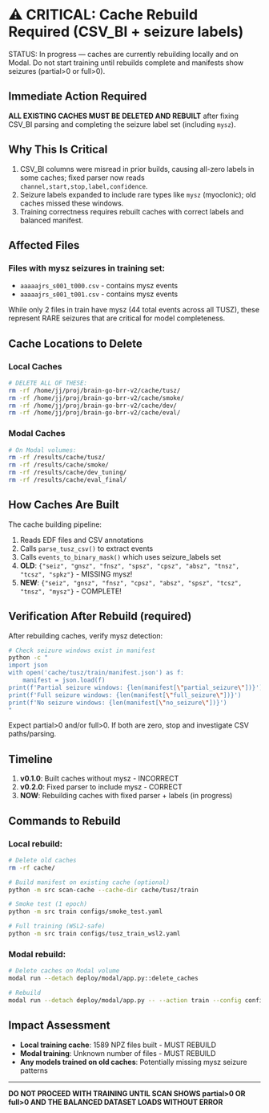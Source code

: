 # ⚠️ CRITICAL: Cache Rebuild Required (CSV_BI + seizure labels)

STATUS: In progress — caches are currently rebuilding locally and on Modal. Do not start training until rebuilds complete and manifests show seizures (partial>0 or full>0).

## Immediate Action Required

**ALL EXISTING CACHES MUST BE DELETED AND REBUILT** after fixing CSV_BI parsing and completing the seizure label set (including `mysz`).

## Why This Is Critical

1. CSV_BI columns were misread in prior builds, causing all-zero labels in some caches; fixed parser now reads `channel,start,stop,label,confidence`.
2. Seizure labels expanded to include rare types like `mysz` (myoclonic); old caches missed these windows.
3. Training correctness requires rebuilt caches with correct labels and balanced manifest.

## Affected Files

### Files with mysz seizures in training set:
- `aaaaajrs_s001_t000.csv` - contains mysz events
- `aaaaajrs_s001_t001.csv` - contains mysz events

While only 2 files in train have mysz (44 total events across all TUSZ), these represent RARE seizures that are critical for model completeness.

## Cache Locations to Delete

### Local Caches
```bash
# DELETE ALL OF THESE:
rm -rf /home/jj/proj/brain-go-brr-v2/cache/tusz/
rm -rf /home/jj/proj/brain-go-brr-v2/cache/smoke/
rm -rf /home/jj/proj/brain-go-brr-v2/cache/dev/
rm -rf /home/jj/proj/brain-go-brr-v2/cache/eval/
```

### Modal Caches
```bash
# On Modal volumes:
rm -rf /results/cache/tusz/
rm -rf /results/cache/smoke/
rm -rf /results/cache/dev_tuning/
rm -rf /results/cache/eval_final/
```

## How Caches Are Built

The cache building pipeline:
1. Reads EDF files and CSV annotations
2. Calls `parse_tusz_csv()` to extract events
3. Calls `events_to_binary_mask()` which uses seizure_labels set
4. **OLD**: `{"seiz", "gnsz", "fnsz", "spsz", "cpsz", "absz", "tnsz", "tcsz", "spkz"}` - MISSING mysz!
5. **NEW**: `{"seiz", "gnsz", "fnsz", "cpsz", "absz", "spsz", "tcsz", "tnsz", "mysz"}` - COMPLETE!

## Verification After Rebuild (required)

After rebuilding caches, verify mysz detection:

```bash
# Check seizure windows exist in manifest
python -c "
import json
with open('cache/tusz/train/manifest.json') as f:
    manifest = json.load(f)
print(f'Partial seizure windows: {len(manifest[\"partial_seizure\"])}')
print(f'Full seizure windows: {len(manifest[\"full_seizure\"])}')
print(f'No seizure windows: {len(manifest[\"no_seizure\"])}')
"
```

Expect partial>0 and/or full>0. If both are zero, stop and investigate CSV paths/parsing.

## Timeline

1. **v0.1.0**: Built caches without mysz - INCORRECT
2. **v0.2.0**: Fixed parser to include mysz - CORRECT
3. **NOW**: Rebuilding caches with fixed parser + labels (in progress)

## Commands to Rebuild

### Local rebuild:
```bash
# Delete old caches
rm -rf cache/

# Build manifest on existing cache (optional)
python -m src scan-cache --cache-dir cache/tusz/train

# Smoke test (1 epoch)
python -m src train configs/smoke_test.yaml

# Full training (WSL2-safe)
python -m src train configs/tusz_train_wsl2.yaml
```

### Modal rebuild:
```bash
# Delete caches on Modal volume
modal run --detach deploy/modal/app.py::delete_caches

# Rebuild
modal run --detach deploy/modal/app.py -- --action train --config configs/tusz_train_a100.yaml
```

## Impact Assessment

- **Local training cache**: 1589 NPZ files built - MUST REBUILD
- **Modal training**: Unknown number of files - MUST REBUILD
- **Any models trained on old caches**: Potentially missing mysz seizure patterns

---

**DO NOT PROCEED WITH TRAINING UNTIL SCAN SHOWS partial>0 OR full>0 AND THE BALANCED DATASET LOADS WITHOUT ERROR**
